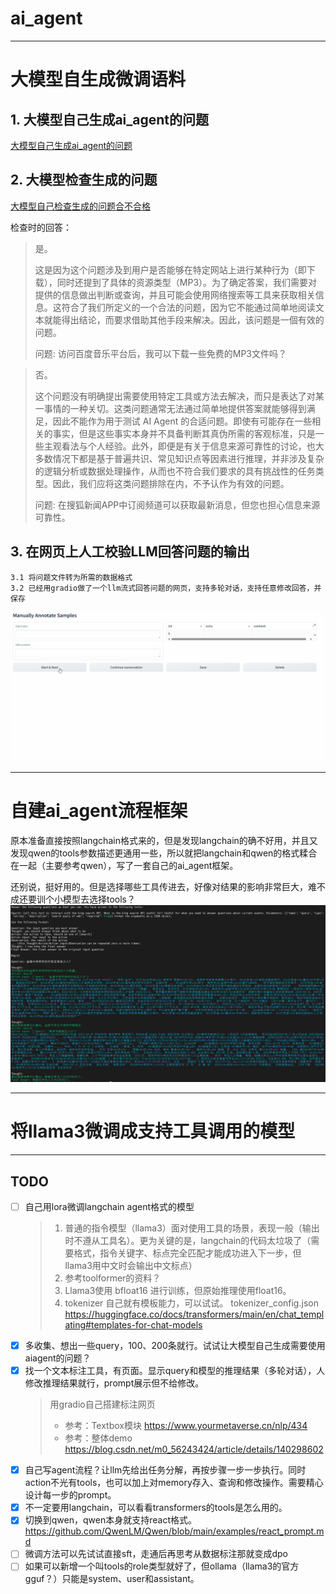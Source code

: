 # ai_agent

----------------------------------------

# 大模型自生成微调语料

## 1. 大模型自己生成ai_agent的问题
[大模型自己生成ai_agent的问题](generate_finetune_sample/01_generate_agent_finetune_sample.py)

## 2. 大模型检查生成的问题
[大模型自己检查生成的问题合不合格](generate_finetune_sample/02_check_sample.py)

检查时的回答：
> 是。
> 
> 这是因为这个问题涉及到用户是否能够在特定网站上进行某种行为（即下载），同时还提到了具体的资源类型（MP3）。为了确定答案，我们需要对提供的信息做出判断或查询，并且可能会使用网络搜索等工具来获取相关信息。这符合了我们所定义的一个合法的问题，因为它不能通过简单地阅读文本就能得出结论，而要求借助其他手段来解决。因此，该问题是一個有效的问题。
> 
> 问题: 访问百度音乐平台后，我可以下载一些免费的MP3文件吗？

> 否。
> 
> 这个问题没有明确提出需要使用特定工具或方法去解决，而只是表达了对某一事情的一种关切。这类问题通常无法通过简单地提供答案就能够得到满足，因此不能作为用于测试 AI Agent 的合适问题。即使有可能存在一些相关的事实，但是这些事实本身并不具备判断其真伪所需的客观标准，只是一些主观看法与个人经验。此外，即便是有关于信息来源可靠性的讨论，也大多数情况下都是基于普遍共识、常见知识点等因素进行推理，并非涉及复杂的逻辑分析或数据处理操作，从而也不符合我们要求的具有挑战性的任务类型。因此，我们应将这类问题排除在内，不予认作为有效的问题。
> 
> 问题: 在搜狐新闻APP中订阅频道可以获取最新消息，但您也担心信息来源可靠性。

## 3. 在网页上人工校验LLM回答问题的输出
	3.1 将问题文件转为所需的数据格式
	3.2 已经用gradio做了一个llm流式回答问题的网页，支持多轮对话，支持任意修改回答，并保存
![image](./generate_finetune_sample/gradio_screenshot.gif)

----------------------------------------

# 自建ai_agent流程框架

原本准备直接按照langchain格式来的，但是发现langchain的确不好用，并且又发现qwen的tools参数描述更通用一些，所以就把langchain和qwen的格式糅合在一起（主要参考qwen），写了一套自己的ai_agent框架。

还别说，挺好用的。但是选择哪些工具传进去，好像对结果的影响非常巨大，难不成还要训个小模型去选择tools？
![image](./utils/my_ai_agent.png)

----------------------------------------

# 将llama3微调成支持工具调用的模型

----------------------------------------

## TODO

- [ ] 自己用lora微调langchain agent格式的模型
  > 1. 普通的指令模型（llama3）面对使用工具的场景，表现一般（输出时不遵从工具名）。更为关键的是，langchain的代码太垃圾了（需要格式，指令关键字、标点完全匹配才能成功进入下一步，但llama3用中文时会输出中文标点）
  > 2. 参考toolformer的资料？
  > 3. Llama3使用 bfloat16 进行训练，但原始推理使用float16。
  > 4. tokenizer 自己就有模板能力，可以试试。 tokenizer_config.json  https://huggingface.co/docs/transformers/main/en/chat_templating#templates-for-chat-models
- [x] 多收集、想出一些query，100、200条就行。试试让大模型自己生成需要使用aiagent的问题？
- [x] 找一个文本标注工具，有页面。显示query和模型的推理结果（多轮对话），人修改推理结果就行，prompt展示但不给修改。
  > 用gradio自己搭建标注网页
  > - 参考：Textbox模块 https://www.yourmetaverse.cn/nlp/434
  > - 参考：整体demo https://blog.csdn.net/m0_56243424/article/details/140298602
- [x] 自己写agent流程？让llm先给出任务分解，再按步骤一步一步执行。同时action不光有tools，也可以加上对memory存入、查询和修改操作。需要精心设计每一步的prompt。
- [x] 不一定要用langchain，可以看看transformers的tools是怎么用的。
- [x] 切换到qwen，qwen本身就支持react格式。 https://github.com/QwenLM/Qwen/blob/main/examples/react_prompt.md
- [ ] 微调方法可以先试试直接sft，走通后再思考从数据标注那就变成dpo
- [ ] 如果可以新增一个叫tools的role类型就好了，但ollama（llama3的官方gguf？）只能是system、user和assistant。
